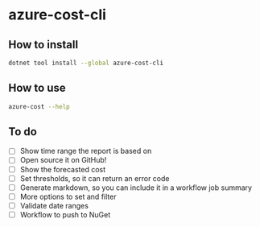 # azure-cost-cli

## How to install

```bash
dotnet tool install --global azure-cost-cli 
```

## How to use

```bash
azure-cost --help
```

## To do

- [ ] Show time range the report is based on
- [ ] Open source it on GitHub!
- [ ] Show the forecasted cost
- [ ] Set thresholds, so it can return an error code
- [ ] Generate markdown, so you can include it in a workflow job summary
- [ ] More options to set and filter
- [ ] Validate date ranges
- [ ] Workflow to push to NuGet